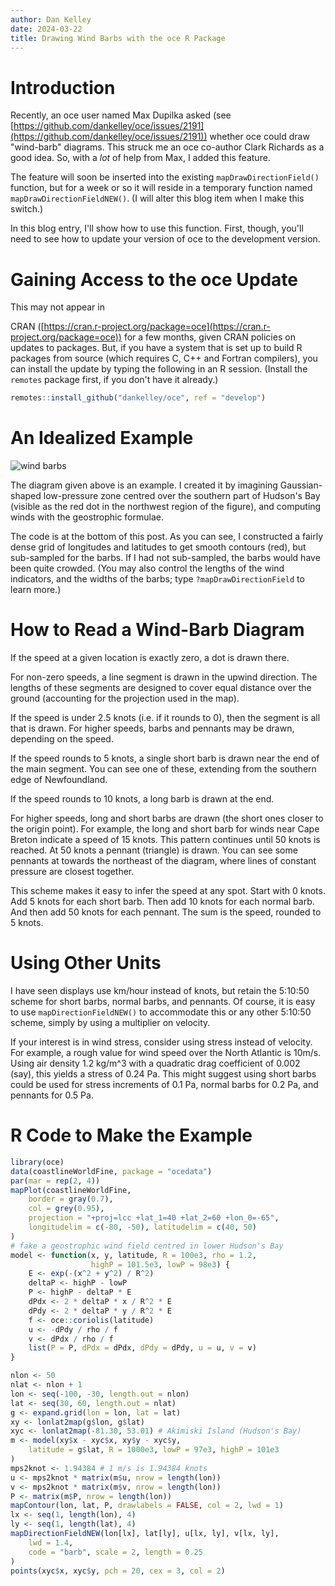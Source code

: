 ```yaml
---
author: Dan Kelley
date: 2024-03-22
title: Drawing Wind Barbs with the oce R Package
---
```


# Introduction

Recently, an oce user named Max Dupilka asked (see
[https://github.com/dankelley/oce/issues/2191](https://github.com/dankelley/oce/issues/2191))
whether oce could draw "wind-barb" diagrams.  This struck me an oce co-author
Clark Richards as a good idea.  So, with a *lot* of help from Max, I added this
feature.

The feature will soon be inserted into the existing `mapDrawDirectionField()`
function, but for a week or so it will reside in a temporary function named
`mapDrawDirectionFieldNEW()`.  (I will alter this blog item when I make this
switch.)

In this blog entry, I'll show how to use this function.  First, though, you'll
need to see how to update your version of oce to the development version.

# Gaining Access to the oce Update

This may not appear in 

CRAN
([https://cran.r-project.org/package=oce](https://cran.r-project.org/package=oce))
for a few months, given CRAN policies on updates to packages.  But, if you have
    a system that is set up to build R packages from source (which requires C,
    C++ and Fortran compilers), you can install the update by typing the
    following in an R session.  (Install the `remotes` package first, if you
    don't have it already.)

```R
remotes::install_github("dankelley/oce", ref = "develop")
```

# An Idealized Example

![wind barbs](/dek_blog/docs/assets/images/2024-03-22-wind-barb.png)

The diagram given above is an example. I created it by imagining
Gaussian-shaped low-pressure zone centred over the southern part of Hudson's
Bay (visible as the red dot in the northwest region of the figure), and
computing winds with the geostrophic formulae.

The code is at the bottom of this post.  As you can see, I constructed a fairly
dense grid of longitudes and latitudes to get smooth contours (red), but
sub-sampled for the barbs.  If I had not sub-sampled, the barbs would have been
quite crowded.  (You may also control the lengths of the wind indicators, and
the widths of the barbs; type `?mapDrawDirectionField` to learn more.)

# How to Read a Wind-Barb Diagram

If the speed at a given location is exactly zero, a dot is drawn there.

For non-zero speeds, a line segment is drawn in the upwind direction. The
lengths of these segments are designed to cover equal distance over the ground
(accounting for the projection used in the map).

If the speed is under 2.5 knots (i.e. if it rounds to 0), then the segment is
all that is drawn. For higher speeds, barbs and pennants may be drawn,
depending on the speed.

If the speed rounds to 5 knots, a single short barb is drawn near the end of
the main segment. You can see one of these, extending from the southern edge of
Newfoundland.

If the speed rounds to 10 knots, a long barb is drawn at the end.

For higher speeds, long and short barbs are drawn (the short ones closer to the
origin point). For example, the long and short barb for winds near Cape Breton
indicate a speed of 15 knots. This pattern continues until 50 knots is reached.
At 50 knots a pennant (triangle) is drawn.  You can see some pennants at
towards the northeast of the diagram, where lines of constant pressure are
closest together.

This scheme makes it easy to infer the speed at any spot. Start with 0 knots.
Add 5 knots for each short barb. Then add 10 knots for each normal barb. And
then add 50 knots for each pennant. The sum is the speed, rounded to 5 knots.


# Using Other Units

I have seen displays use km/hour instead of knots, but retain the 5:10:50
scheme for short barbs, normal barbs, and pennants.  Of course, it is easy to
use `mapDirectionFieldNEW()` to accommodate this or any other 5:10:50 scheme,
simply by using a multiplier on velocity.

If your interest is in wind stress, consider using stress instead of velocity.
For example, a rough value for wind speed over the North Atlantic is 10m/s.
Using air density 1.2 kg/m^3 with a quadratic drag coefficient of 0.002 (say),
this yields a stress of 0.24 Pa. This might suggest using short barbs could be
used for stress increments of 0.1 Pa, normal barbs for 0.2 Pa, and pennants for
0.5 Pa.




# R Code to Make the Example

```R
library(oce)
data(coastlineWorldFine, package = "ocedata")
par(mar = rep(2, 4))
mapPlot(coastlineWorldFine,
    border = gray(0.7),
    col = grey(0.95),
    projection = "+proj=lcc +lat_1=40 +lat_2=60 +lon_0=-65",
    longitudelim = c(-80, -50), latitudelim = c(40, 50)
)
# fake a geostrophic wind field centred in lower Hudson's Bay
model <- function(x, y, latitude, R = 100e3, rho = 1.2,
                  highP = 101.5e3, lowP = 98e3) {
    E <- exp(-(x^2 + y^2) / R^2)
    deltaP <- highP - lowP
    P <- highP - deltaP * E
    dPdx <- 2 * deltaP * x / R^2 * E
    dPdy <- 2 * deltaP * y / R^2 * E
    f <- oce::coriolis(latitude)
    u <- -dPdy / rho / f
    v <- dPdx / rho / f
    list(P = P, dPdx = dPdx, dPdy = dPdy, u = u, v = v)
}

nlon <- 50
nlat <- nlon + 1
lon <- seq(-100, -30, length.out = nlon)
lat <- seq(30, 60, length.out = nlat)
g <- expand.grid(lon = lon, lat = lat)
xy <- lonlat2map(g$lon, g$lat)
xyc <- lonlat2map(-81.30, 53.01) # Akimiski Island (Hudson's Bay)
m <- model(xy$x - xyc$x, xy$y - xyc$y,
    latitude = g$lat, R = 1000e3, lowP = 97e3, highP = 101e3
)
mps2knot <- 1.94384 # 1 m/s is 1.94384 knots
u <- mps2knot * matrix(m$u, nrow = length(lon))
v <- mps2knot * matrix(m$v, nrow = length(lon))
P <- matrix(m$P, nrow = length(lon))
mapContour(lon, lat, P, drawlabels = FALSE, col = 2, lwd = 1)
lx <- seq(1, length(lon), 4)
ly <- seq(1, length(lat), 4)
mapDirectionFieldNEW(lon[lx], lat[ly], u[lx, ly], v[lx, ly],
    lwd = 1.4,
    code = "barb", scale = 2, length = 0.25
)
points(xyc$x, xyc$y, pch = 20, cex = 3, col = 2)
```
